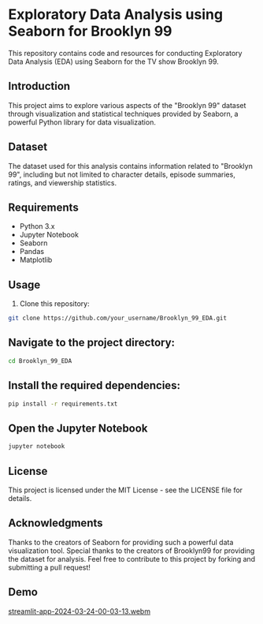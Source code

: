 # Exploratory Data Analysis using Seaborn for Brooklyn 99

This repository contains code and resources for conducting Exploratory Data Analysis (EDA) using Seaborn for the TV show Brooklyn 99. 

## Introduction

This project aims to explore various aspects of the "Brooklyn 99" dataset through visualization and statistical techniques provided by Seaborn, a powerful Python library for data visualization. 

## Dataset

The dataset used for this analysis contains information related to "Brooklyn 99", including but not limited to character details, episode summaries, ratings, and viewership statistics.

## Requirements

- Python 3.x
- Jupyter Notebook
- Seaborn
- Pandas
- Matplotlib

## Usage

1. Clone this repository:

```bash
git clone https://github.com/your_username/Brooklyn_99_EDA.git
```

## Navigate to the project directory:

```bash
cd Brooklyn_99_EDA
```

## Install the required dependencies:
```bash
pip install -r requirements.txt
```

## Open the Jupyter Notebook
```bash
jupyter notebook
```

## License
This project is licensed under the MIT License - see the LICENSE file for details.

## Acknowledgments
Thanks to the creators of Seaborn for providing such a powerful data visualization tool.
Special thanks to the creators of Brooklyn99 for providing the dataset for analysis.
Feel free to contribute to this project by forking and submitting a pull request!

## Demo 
[streamlit-app-2024-03-24-00-03-13.webm](https://github.com/figo2001/Internship-EDA/assets/78696850/1c5cb81f-7c39-41ce-b423-a8a0e4e226e9)




